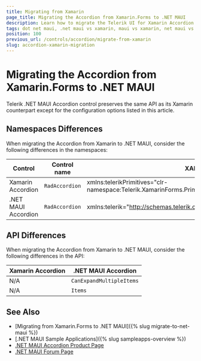 ```yaml
---
title: Migrating from Xamarin
page_title: Migrating the Accordion from Xamarin.Forms to .NET MAUI
description: Learn how to migrate the Telerik UI for Xamarin Accordion to the Telerik UI for .NET MAUI Accordion by updating the namespaces, the incompatible NuGet packages and API.
tags: dot net maui, .net maui vs xamarin, maui vs xamarin, net maui vs xamarin, migration, xamarin.forms
position: 100
previous_url: /controls/accordion/migrate-from-xamarin
slug: accordion-xamarin-migration
---
```


# Migrating the Accordion from Xamarin.Forms to .NET MAUI

Telerik .NET MAUI Accordion control preserves the same API as its Xamarin counterpart except for the configuration options listed in this article.

## Namespaces Differences

When migrating the Accordion from Xamarin to .NET MAUI, consider the following differences in the namespaces:

| Control | Control name | XAML Namespace | C# Namespace|
| --------------- | --------------- | --------------- | --------------- |
| Xamarin Accordion | `RadAccordion` | xmlns:telerikPrimitives="clr-namespace:Telerik.XamarinForms.Primitives;assembly=Telerik.XamarinForms.Primitives" | using Telerik.XamarinForms.Primitives; |
| .NET MAUI Accordion | `RadAccordion` | xmlns:telerik="http://schemas.telerik.com/2022/xaml/maui" | using Telerik.Maui.Controls; |

## API Differences

When migrating the Accordion from Xamarin to .NET MAUI, consider the following differences in the API:

| Xamarin Accordion | .NET MAUI Accordion |
| ------------- | --------------- |
| N/A | `CanExpandMultipleItems` |
| N/A | `Items` |

## See Also

* [Migrating from Xamarin.Forms to .NET MAUI]({% slug migrate-to-net-maui %})
* [.NET MAUI Sample Applications]({% slug sampleapps-overview %})
* [.NET MAUI Accordion Product Page](https://www.telerik.com/maui-ui/accordion)
* [.NET MAUI Forum Page](https://www.telerik.com/forums/maui?tagId=1853)
